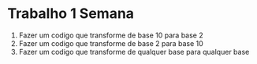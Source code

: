 # Trabalho 1 Semana
1. Fazer um codigo que transforme de base 10 para base 2
2. Fazer um codigo que transforme de base 2 para base 10
3. Fazer um codigo que transforme de qualquer base para qualquer base
